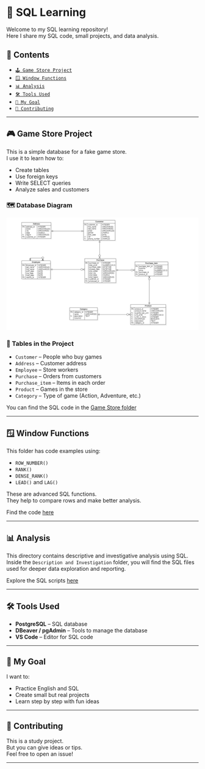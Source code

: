 # 📘 SQL Learning

Welcome to my SQL learning repository!  
Here I share my SQL code, small projects, and data analysis.

## 🧩 Contents

- [`🕹️ Game Store Project`](#-game-store-project)
- [`🪟 Window Functions`](#-window-functions)
- [`📊 Analysis`](#-analysis)
- [`🛠️ Tools Used`](#-tools-used)
- [`🎯 My Goal`](#-my-goal)
- [`🤝 Contributing`](#-contributing)

---

## 🎮 Game Store Project

This is a simple database for a fake game store.  
I use it to learn how to:

- Create tables
- Use foreign keys
- Write SELECT queries
- Analyze sales and customers

### 🗺️ Database Diagram

![Game Store Database](./Game%20Store%20Project/Model/game_store_model.png)

### 🧱 Tables in the Project

- `Customer` – People who buy games  
- `Address` – Customer address  
- `Employee` – Store workers  
- `Purchase` – Orders from customers  
- `Purchase_item` – Items in each order  
- `Product` – Games in the store  
- `Category` – Type of game (Action, Adventure, etc.)

You can find the SQL code in the [Game Store folder](./Game%20Store%20Project) <!-- Edite se o nome da pasta for diferente -->

---

## 🪟 Window Functions

This folder has code examples using:

- `ROW_NUMBER()`
- `RANK()`
- `DENSE_RANK()`
- `LEAD()` and `LAG()`

These are advanced SQL functions.  
They help to compare rows and make better analysis.

Find the code [here](./window-functions) <!-- Edite conforme o caminho real -->

---
## 📊 Analysis

This directory contains descriptive and investigative analysis using SQL.  
Inside the `Description and Investigation` folder, you will find the SQL files used for deeper data exploration and reporting.

Explore the SQL scripts [here](./Analysis)

---

## 🛠️ Tools Used

- **PostgreSQL** – SQL database
- **DBeaver / pgAdmin** – Tools to manage the database
- **VS Code** – Editor for SQL code

---

## 🎯 My Goal

I want to:

- Practice English and SQL
- Create small but real projects
- Learn step by step with fun ideas

---

## 🤝 Contributing

This is a study project.  
But you can give ideas or tips.  
Feel free to open an issue!

---
 
